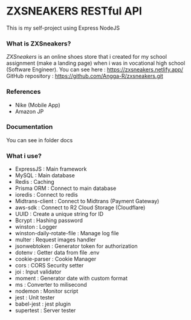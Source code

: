 # ZXSNEAKERS RESTful API

This is my self-project using Express NodeJS

### What is ZXSneakers?

_ZXSneakers_ is an online shoes store that i created for my school assignment (make a landing page) when i was in vocational high school (Software Engineer).
You can see here : https://zxsneakers.netlify.app/
GitHub repository : https://github.com/Angga-R/zxsneakers.git

### References

- Nike (Mobile App)
- Amazon JP

### Documentation

You can see in folder docs

### What i use?

- ExpressJS : Main framework
- MySQL : Main database
- Redis : Caching
- Prisma ORM : Connect to main database
- ioredis : Connect to redis
- Midtrans-client : Connect to Midtrans (Payment Gateway)
- aws-sdk : Connect to R2 Cloud Storage (Cloudflare)
- UUID : Create a unique string for ID
- Bcrypt : Hashing password
- winston : Logger
- winston-daily-rotate-file : Manage log file
- multer : Request images handler
- jsonwebtoken : Generator token for authorization
- dotenv : Getter data from file .env
- cookie-parser : Cookie Manager
- cors : CORS Security setter
- joi : Input validator
- moment : Generator date with custom format
- ms : Converter to milisecond
- nodemon : Monitor script
- jest : Unit tester
- babel-jest : jest plugin
- supertest : Server tester
